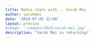 ```yaml
---
title: Nadia chats with... Sarah Mei
author: sarahmei
date: '2019-07-05 12:00'
layout: preview
#image: '/images/2019/sarah-mei.jpg'
description: 'Sarah Mei is returning!'
---
```

